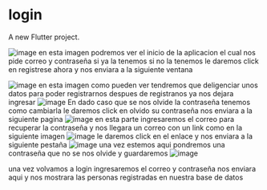 # login

A new Flutter project.

![image](https://user-images.githubusercontent.com/101748327/195230150-7e80bf78-67f3-452b-947a-b945330f36fe.png)
en esta imagen podremos ver el inicio de la aplicacion el cual nos pide correo y contraseña si ya la tenemos si no la tenemos le daremos click en registrese ahora y nos enviara a la siguiente ventana

![image](https://user-images.githubusercontent.com/101748327/195230830-bad94a3f-3572-454c-bf17-41805cf38dbd.png)
en esta imagen como pueden ver tendremos que deligenciar unos datos para poder registrarnos despues de registranos ya nos dejara ingresar
![image](https://user-images.githubusercontent.com/101748327/195232624-d2c03446-047b-4970-a54c-5a3e65404a04.png)
En dado caso que se nos olvide la contraseña tenemos como cambiarla le daremos click en olvido su contraseña nos enviara a la siguiente pagina
![image](https://user-images.githubusercontent.com/101748327/195232566-09cf4fa7-6c69-4be5-8d7f-2020a9b5d961.png)
en esta parte ingresaremos el correo para recuperar la contraseña y nos llegara un correo con un link como en la siguiente imagen
![image](https://user-images.githubusercontent.com/101748327/195231404-d12a9493-2d70-40bd-aceb-5a950706e3f5.png)
le daremos click en el enlace y nos enviara a la siguiente pestaña
![image](https://user-images.githubusercontent.com/109631504/198162068-59608c41-2d3d-441e-9351-adf74ce1e5ab.png)
una vez estemos aqui pondremos una contraseña que no se nos olvide y guardaremos
![image](https://user-images.githubusercontent.com/109631504/198316567-746c936e-41d6-41a6-be43-3cb3b27b4adc.png)

una vez volvamos a login ingresaremos el correo y contraseña nos enviara aqui y nos mostrara las personas registradas en nuestra base de datos
